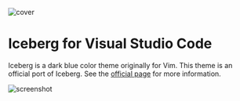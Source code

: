 ![cover](https://user-images.githubusercontent.com/602961/52528691-df02fc00-2d27-11e9-82dd-fba1776a7f26.png)


# Iceberg for Visual Studio Code
Iceberg is a dark blue color theme originally for Vim. This theme is an official port of Iceberg. See the [official page](https://cocopon.github.io/iceberg.vim/) for more information.

![screenshot](https://user-images.githubusercontent.com/602961/60384159-51952e00-9ab5-11e9-8226-fdd92f54e139.png)
